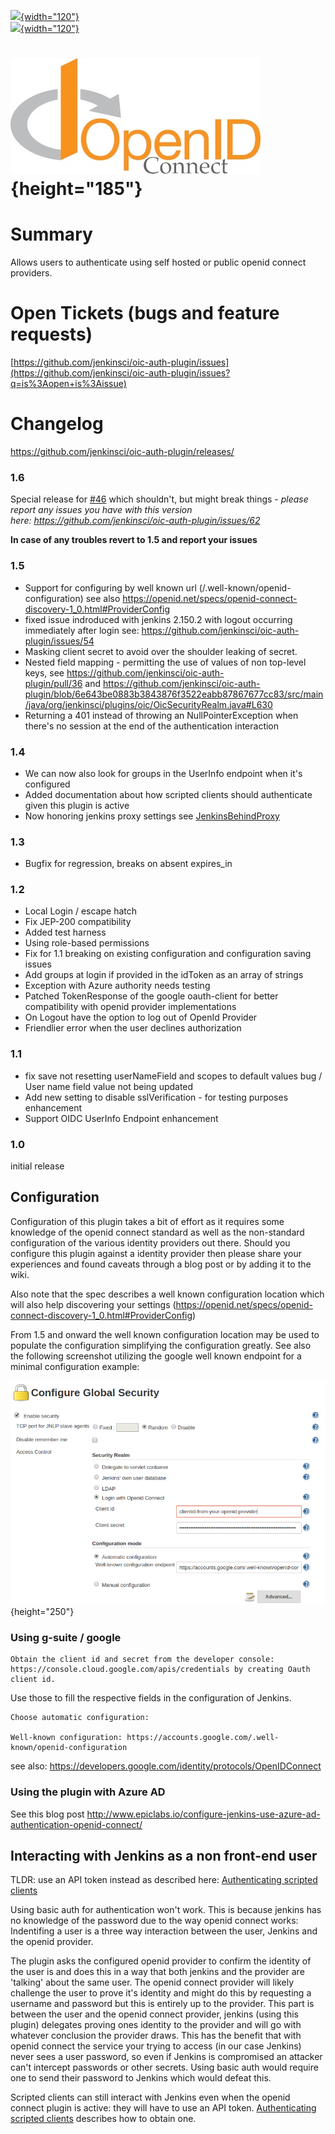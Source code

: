 
[![](https://ci.jenkins.io/buildStatus/icon?job=Plugins/oic-auth-plugin/master){width="120"}  
![](http://sebastian-badge.info/plugins/oic-auth.svg){width="120"}  
](https://ci.jenkins.io/job/Plugins/job/oic-auth-plugin/job/master/)

# ![](docs/images/OPENID_CONNECT_NEW-Logo.jpg){height="185"}

# Summary

Allows users to authenticate using self hosted or public openid connect
providers.

# Open Tickets (bugs and feature requests)

[https://github.com/jenkinsci/oic-auth-plugin/issues](https://github.com/jenkinsci/oic-auth-plugin/issues?q=is%3Aopen+is%3Aissue)

# Changelog

<https://github.com/jenkinsci/oic-auth-plugin/releases/>

### 1.6 

Special release
for [\#46](https://github.com/jenkinsci/oic-auth-plugin/issues/46) which
shouldn't, but might break things - *please report any issues you have
with this version
here: <https://github.com/jenkinsci/oic-auth-plugin/issues/62>*

**In case of any troubles revert to 1.5 and report your issues**

### 1.5

-   Support for configuring by well known
    url (/.well-known/openid-configuration) see
    also <https://openid.net/specs/openid-connect-discovery-1_0.html#ProviderConfig>
-   fixed issue indroduced with jenkins 2.150.2 with logout occurring
    immediately after login
    see: <https://github.com/jenkinsci/oic-auth-plugin/issues/54>
-   Masking client secret to avoid over the shoulder leaking of secret.
-   Nested field mapping - permitting the use of values of non top-level
    keys,
    see <https://github.com/jenkinsci/oic-auth-plugin/pull/36> and <https://github.com/jenkinsci/oic-auth-plugin/blob/6e643be0883b3843876f3522eabb87867677cc83/src/main/java/org/jenkinsci/plugins/oic/OicSecurityRealm.java#L630>
-   Returning a 401 instead of throwing an NullPointerException when
    there's no session at the end of the authentication interaction

### 1.4

-   We can now also look for groups in the UserInfo endpoint when it's
    configured
-   Added documentation about how scripted clients should authenticate
    given this plugin is active
-   Now honoring jenkins proxy settings
    see [JenkinsBehindProxy](http://localhost:8085/display/JENKINS/JenkinsBehindProxy)

### 1.3

-   Bugfix for regression, breaks on absent expires\_in

### 1.2

-   Local Login / escape hatch
-   Fix JEP-200 compatibility
-   Added test harness
-   Using role-based permissions
-   Fix for 1.1 breaking on existing configuration and configuration
    saving issues
-   Add groups at login if provided in the idToken as an array of
    strings
-   Exception with Azure authority needs testing
-   Patched TokenResponse of the google oauth-client for better
    compatibility with openid provider implementations
-   On Logout have the option to log out of OpenId Provider
-   Friendlier error when the user declines authorization

### 1.1

-   fix save not resetting userNameField and scopes to default values
    bug / User name field value not being updated
-   Add new setting to disable sslVerification - for testing purposes
    enhancement
-   Support OIDC UserInfo Endpoint enhancement

### 1.0

initial release

## Configuration

Configuration of this plugin takes a bit of effort as it requires some
knowledge of the openid connect standard as well as the non-standard
configuration of the various identity providers out there. Should you
configure this plugin against a identity provider then please share your
experiences and found caveats through a blog post or by adding it to the
wiki.

Also note that the spec describes a well known configuration location
which will also help discovering your settings
(<https://openid.net/specs/openid-connect-discovery-1_0.html#ProviderConfig>)

  

From 1.5 and onward the well known configuration location may be used to
populate the configuration simplifying the configuration greatly. See
also the following screenshot utilizing the google well known endpoint
for a minimal configuration example: 

![](docs/images/image2019-1-21_1-26-36.png){height="250"}

### Using g-suite / google

    Obtain the client id and secret from the developer console: https://console.cloud.google.com/apis/credentials by creating Oauth client id.

Use those to fill the respective fields in the configuration of Jenkins.

    Choose automatic configuration:

    Well-known configuration: https://accounts.google.com/.well-known/openid-configuration

  

see
also: <https://developers.google.com/identity/protocols/OpenIDConnect>

### Using the plugin with Azure AD

See this blog
post <http://www.epiclabs.io/configure-jenkins-use-azure-ad-authentication-openid-connect/>

## Interacting with Jenkins as a non front-end user

TLDR: use an API token instead as described here: [Authenticating
scripted
clients](http://localhost:8085/display/JENKINS/Authenticating+scripted+clients)

Using basic auth for authentication won't work. This is because jenkins
has no knowledge of the password due to the way openid connect works:
Indentifing a user is a three way interaction between the user, Jenkins
and the openid provider.

  

The plugin asks the configured openid provider to confirm the identity
of the user is and does this in a way that both jenkins and the provider
are 'talking' about the same user. The openid connect provider will
likely challenge the user to prove it's identity and might do this by
requesting a username and password but this is entirely up to the
provider. This part is between the user and the openid connect provider,
jenkins (using this plugin) delegates proving ones identity to the
provider and will go with whatever conclusion the provider draws. This
has the benefit that with openid connect the service your trying to
access (in our case Jenkins) never sees a user password, so even if
Jenkins is compromised an attacker can't intercept passwords or other
secrets. Using basic auth would require one to send their password to
Jenkins which would defeat this.

  

Scripted clients can still interact with Jenkins even when the openid
connect plugin is active: they will have to use an API
token. [Authenticating scripted
clients](http://localhost:8085/display/JENKINS/Authenticating+scripted+clients) describes
how to obtain one. 

  

